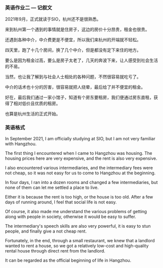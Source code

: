 ### 英语作业二 — 记叙文

2021年9月，正式就读于SIO，杭州还不是很熟悉。

来到杭州第一个遇到的事情就是住房子，这边的房价十分昂贵，租金也很贵。

还遇到各种中介，中介费更是不便宜，所以我们来杭州的开端就不轻松。

四天里，跑了十几个房间，换了几个中介，但是都没有定下来住的地方。

要么是因为租金过高，要么是房子太老了，几天的奔波下来，让人感受到社会生活的不易。

当然，也让我了解到与社会人士相处的各种问题，不然很容易就吃亏了。

中介的话术也十分的厉害，很容易就把人绕晕，最后给了并不便宜的租金。

好在，最后我们通过一家小馆子，知道有个房东要租房，我们便通过房东直租，获得了相对低价且优质的租房。

也算是杭州生活的正式开始。

### 英语格式

In September 2021, I am officially studying at SIO, but I am not very familiar with Hangzhou.

The first thing I encountered when I came to Hangzhou was housing. The housing prices here are very expensive, and the rent is also very expensive.

I also encountered various intermediaries, and the intermediary fees were not cheap, so it was not easy for us to come to Hangzhou at the beginning.

In four days, I ran into a dozen rooms and changed a few intermediaries, but none of them can let me settled a place to live.

Either it is because the rent is too high, or the house is too old. After a few days of running around, I feel that social life is not easy.

Of course, it also made me understand the various problems of getting along with people in society, otherwise it would be easy to suffer.

The intermediary's speech skills are also very powerful, it is easy to stun people, and finally give a not cheap rent.

Fortunately, in the end, through a small restaurant, we knew that a landlord wanted to rent a house, so we got a relatively low-cost and high-quality rental house through direct rent from the landlord.

It can be regarded as the official beginning of life in Hangzhou.
